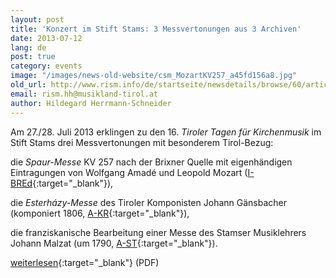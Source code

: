 ```yaml
---
layout: post
title: 'Konzert im Stift Stams: 3 Messvertonungen aus 3 Archiven'
date: 2013-07-12
lang: de
post: true
category: events
image: "/images/news-old-website/csm_MozartKV257_a45fd156a8.jpg"
old_url: http://www.rism.info/de/startseite/newsdetails/browse/60/article/64/concert-at-stams-abbey-3-masses-from-3-archives.html
email: rism.hh@musikland-tirol.at
author: Hildegard Herrmann-Schneider
---
```


Am 27./28. Juli 2013 erklingen zu den 16. _Tiroler Tagen für Kirchenmusik_ im Stift Stams drei Messvertonungen mit besonderem Tirol-Bezug:

die _Spaur-Messe_ KV 257 nach der Brixner Quelle mit eigenhändigen Eintragungen von Wolfgang Amadé und Leopold Mozart ([I-BREd](http://opac.rism.info/search?documentid=650004848){:target="_blank"}),

die _Esterházy-Messe_ des Tiroler Komponisten Johann Gänsbacher (komponiert 1806, [A-KR](http://opac.rism.info/search?documentid=600172605){:target="_blank"}),

die franziskanische Bearbeitung einer Messe des Stamser Musiklehrers Johann Malzat (um 1790, [A-ST](http://opac.rism.info/search?documentid=650008766){:target="_blank"}).


[weiterlesen](http://www.musikland-tirol.at/content/konzerte/2013/){:target="_blank"} (PDF)
